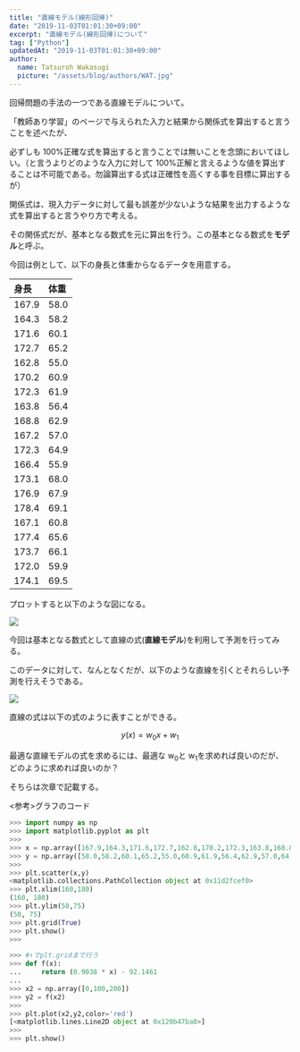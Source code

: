 ```yaml
---
title: "直線モデル(線形回帰)"
date: "2019-11-03T01:01:30+09:00"
excerpt: "直線モデル(線形回帰)について"
tag: ["Python"]
updatedAt: "2019-11-03T01:01:30+09:00"
author:
  name: Tatsuroh Wakasugi
  picture: "/assets/blog/authors/WAT.jpg"
---
```


回帰問題の手法の一つである直線モデルについて。

「教師あり学習」のページで与えられた入力と結果から関係式を算出すると言うことを述べたが、

必ずしも 100%正確な式を算出すると言うことでは無いことを念頭においてほしい。（と言うよりどのような入力に対して 100%正解と言えるような値を算出することは不可能である。勿論算出する式は正確性を高くする事を目標に算出するが）

関係式は、現入力データに対して最も誤差が少ないような結果を出力するような式を算出すると言うやり方で考える。

その関係式だが、基本となる数式を元に算出を行う。この基本となる数式を**モデル**と呼ぶ。

今回は例として、以下の身長と体重からなるデータを用意する。

| 身長  | 体重 |
| :---- | :--- |
| 167.9 | 58.0 |
| 164.3 | 58.2 |
| 171.6 | 60.1 |
| 172.7 | 65.2 |
| 162.8 | 55.0 |
| 170.2 | 60.9 |
| 172.3 | 61.9 |
| 163.8 | 56.4 |
| 168.8 | 62.9 |
| 167.2 | 57.0 |
| 172.3 | 64.9 |
| 166.4 | 55.9 |
| 173.1 | 68.0 |
| 176.9 | 67.9 |
| 178.4 | 69.1 |
| 167.1 | 60.8 |
| 177.4 | 65.6 |
| 173.7 | 66.1 |
| 172.0 | 59.9 |
| 174.1 | 69.5 |

プロットすると以下のような図になる。

![](/assets/note/programming/102_machine_learning/1021_supervised_learning/10211_regression/linear_model/Figure_16.png)

今回は基本となる数式として直線の式(**直線モデル**)を利用して予測を行ってみる。

このデータに対して、なんとなくだが、以下のような直線を引くとそれらしい予測を行えそうである。

![](/assets/note/programming/102_machine_learning/1021_supervised_learning/10211_regression/linear_model/Figure_17.png)

直線の式は以下の式のように表すことができる。

$$
y(x) = w_{0} x + w_{1}
$$

最適な直線モデルの式を求めるには、最適な w<sub>0</sub>と w<sub>1</sub>を求めれば良いのだが、どのように求めれば良いのか？

そちらは次章で記載する。

<参考>グラフのコード

```python
>>> import numpy as np
>>> import matplotlib.pyplot as plt
>>>
>>> x = np.array([167.9,164.3,171.6,172.7,162.8,170.2,172.3,163.8,168.8,167.2,172.3,166.4,173.1,176.9,178.4,167.1,177.4,173.7,172.0,174.1])
>>> y = np.array([58.0,58.2,60.1,65.2,55.0,60.9,61.9,56.4,62.9,57.0,64.9,55.9,68.0,67.9,69.1,60.8,65.6,66.1,59.9,69.5])
>>>
>>> plt.scatter(x,y)
<matplotlib.collections.PathCollection object at 0x11d2fcef0>
>>> plt.xlim(160,180)
(160, 180)
>>> plt.ylim(50,75)
(50, 75)
>>> plt.grid(True)
>>> plt.show()
>>>
```

```python
>>> #↑でplt.gridまで行う
>>> def f(x):
...     return (0.9038 * x) - 92.1461
...
>>> x2 = np.array([0,100,200])
>>> y2 = f(x2)
>>>
>>> plt.plot(x2,y2,color='red')
[<matplotlib.lines.Line2D object at 0x120b47ba8>]
>>>
>>> plt.show()
```

